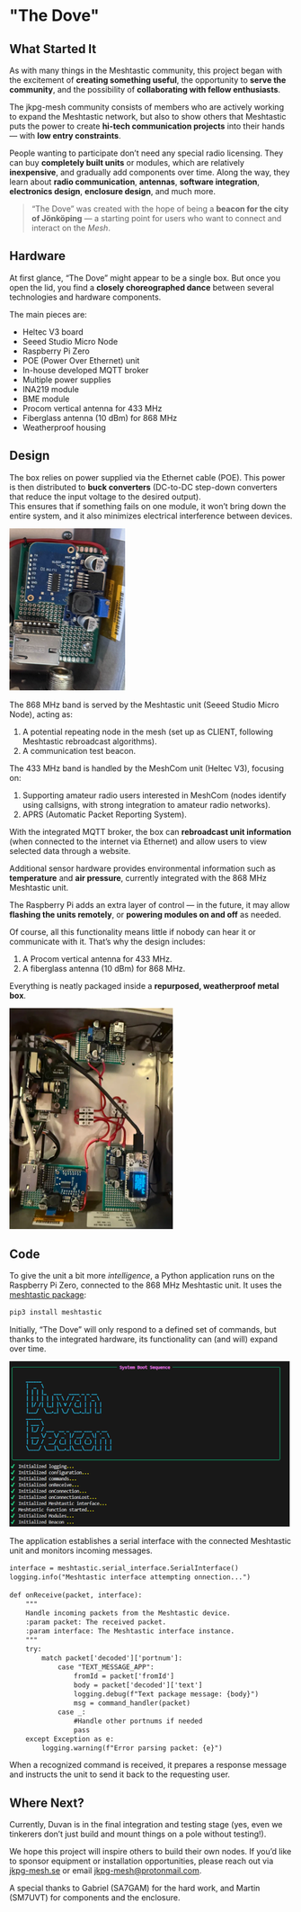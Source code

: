 # "The Dove"
## What Started It
As with many things in the Meshtastic community, this project began with the excitement of **creating something useful**, the opportunity to **serve the community**, and the possibility of **collaborating with fellow enthusiasts**.

The jkpg-mesh community consists of members who are actively working to expand the Meshtastic network, but also to show others that Meshtastic puts the power to create **hi-tech communication projects** into their hands — with **low entry constraints**.

People wanting to participate don’t need any special radio licensing. They can buy **completely built units** or modules, which are relatively **inexpensive**, and gradually add components over time. Along the way, they learn about **radio communication**, **antennas**, **software integration**, **electronics design**, **enclosure design**, and much more.

> “The Dove” was created with the hope of being a **beacon for the city of Jönköping** — a starting point for users who want to connect and interact on the *Mesh*.

## Hardware
At first glance, “The Dove” might appear to be a single box. But once you open the lid, you find a **closely choreographed dance** between several technologies and hardware components.

The main pieces are:
- Heltec V3 board  
- Seeed Studio Micro Node  
- Raspberry Pi Zero  
- POE (Power Over Ethernet) unit  
- In-house developed MQTT broker  
- Multiple power supplies  
- INA219 module  
- BME module  
- Procom vertical antenna for 433 MHz  
- Fiberglass antenna (10 dBm) for 868 MHz  
- Weatherproof housing

## Design
The box relies on power supplied via the Ethernet cable (POE). This power is then distributed to **buck converters** (DC-to-DC step-down converters that reduce the input voltage to the desired output).  
This ensures that if something fails on one module, it won’t bring down the entire system, and it also minimizes electrical interference between devices.

![Buck](assets/buck_small.png)

The 868 MHz band is served by the Meshtastic unit (Seeed Studio Micro Node), acting as:
1. A potential repeating node in the mesh (set up as CLIENT, following Meshtastic rebroadcast algorithms).  
2. A communication test beacon.

The 433 MHz band is handled by the MeshCom unit (Heltec V3), focusing on:
1. Supporting amateur radio users interested in MeshCom (nodes identify using callsigns, with strong integration to amateur radio networks).  
2. APRS (Automatic Packet Reporting System).

With the integrated MQTT broker, the box can **rebroadcast unit information** (when connected to the internet via Ethernet) and allow users to view selected data through a website.

Additional sensor hardware provides environmental information such as **temperature** and **air pressure**, currently integrated with the 868 MHz Meshtastic unit.

The Raspberry Pi adds an extra layer of control — in the future, it may allow **flashing the units remotely**, or **powering modules on and off** as needed.

Of course, all this functionality means little if nobody can hear it or communicate with it. That’s why the design includes:
1. A Procom vertical antenna for 433 MHz.  
2. A fiberglass antenna (10 dBm) for 868 MHz.

Everything is neatly packaged inside a **repurposed, weatherproof metal box**.

![Box](assets/box_small.png)

## Code
To give the unit a bit more *intelligence*, a Python application runs on the Raspberry Pi Zero, connected to the 868 MHz Meshtastic unit. It uses the [meshtastic package](https://python.meshtastic.org/):

```bash
pip3 install meshtastic
```
Initially, “The Dove” will only respond to a defined set of commands, but thanks to the integrated hardware, its functionality can (and will) expand over time.

![Startup](assets/Startup_small.png)

The application establishes a serial interface with the connected Meshtastic unit and monitors incoming messages.

```
interface = meshtastic.serial_interface.SerialInterface()
logging.info("Meshtastic interface attempting onnection...")

def onReceive(packet, interface):
    """
    Handle incoming packets from the Meshtastic device.
    :param packet: The received packet.
    :param interface: The Meshtastic interface instance.
    """
    try:
        match packet['decoded']['portnum']:
            case "TEXT_MESSAGE_APP":
                fromId = packet['fromId']
                body = packet['decoded']['text']
                logging.debug(f"Text package message: {body}")
                msg = command_handler(packet)
            case _:
                #Handle other portnums if needed
                pass
    except Exception as e:
        logging.warning(f"Error parsing packet: {e}")
```
 When a recognized command is received, it prepares a response message and instructs the unit to send it back to the requesting user.

## Where Next?

Currently, Duvan is in the final integration and testing stage (yes, even we tinkerers don’t just build and mount things on a pole without testing!).

We hope this project will inspire others to build their own nodes. If you’d like to sponsor equipment or installation opportunities, please reach out via [jkpg-mesh.se](https://jkpg-mesh.se/)
 or email [jkpg-mesh@protonmail.com](jkpg-mesh@protonmail.com).

A special thanks to Gabriel (SA7GAM) for the hard work, and Martin (SM7UVT) for components and the enclosure.